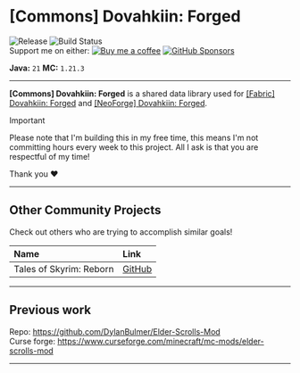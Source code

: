 # [Commons] Dovahkiin: Forged
![Release](https://img.shields.io/github/v/release/DylanBulmer/dovahkiin-forged-commons?display_name=release&style=flat-square)
![Build Status](https://img.shields.io/github/actions/workflow/status/DylanBulmer/dovahkiin-forged-commons/gradle.yaml?style=flat-square)</br>
Support me on either: 
[![Buy me a coffee](https://img.shields.io/badge/-Buy_me_a%C2%A0coffee-gray?logo=buy-me-a-coffee&style=flat-square)](https://buymeacoffee.com/dylanbulmer)
[![GitHub Sponsors](https://img.shields.io/github/sponsors/DylanBulmer?style=flat-square&label=GitHub%20Sponsors&color=%23ff4444)](https://github.com/sponsors/DylanBulmer)


**Java:** `21` **MC:** `1.21.3`

---

**[Commons] Dovahkiin: Forged** is a shared data library used for 
[[Fabric] Dovahkiin: Forged](https://github.com/DylanBulmer/dovahkiin-forged-fabric) and
[[NeoForge] Dovahkiin: Forged](https://github.com/DylanBulmer/dovahkiin-forged-neoforge).

> [!IMPORTANT]
> Please note that I'm building this in my free time, this means I'm not committing hours every week to this project.
> All I ask is that you are respectful of my time!
>
> Thank you :heart:

---

## Other Community Projects

Check out others who are trying to accomplish similar goals!

| Name                    | Link                                                 |
|:------------------------|:-----------------------------------------------------|
| Tales of Skyrim: Reborn | [GitHub](https://github.com/f1lasek/Tales-of-Skyrim) |

---

## Previous work

Repo: https://github.com/DylanBulmer/Elder-Scrolls-Mod <br/>
Curse forge: https://www.curseforge.com/minecraft/mc-mods/elder-scrolls-mod

---

